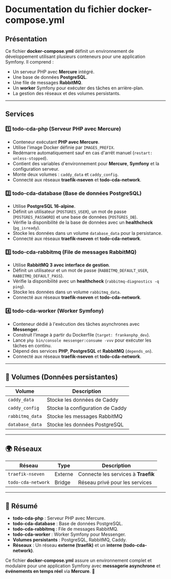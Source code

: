 # Documentation du fichier docker-compose.yml

## Présentation
Ce fichier **docker-compose.yml** définit un environnement de développement utilisant plusieurs conteneurs pour une application Symfony. Il comprend :
- Un serveur PHP avec **Mercure** intégré.
- Une base de données **PostgreSQL**.
- Une file de messages **RabbitMQ**.
- Un **worker** Symfony pour exécuter des tâches en arrière-plan.
- La gestion des réseaux et des volumes persistants.

---

## Services

### 1️⃣ **todo-cda-php** (Serveur PHP avec Mercure)

- Conteneur exécutant **PHP avec Mercure**.
- Utilise l'image Docker définie par `IMAGES_PREFIX`.
- Redémarre automatiquement sauf en cas d'arrêt manuel (`restart: unless-stopped`).
- Contient des variables d'environnement pour **Mercure**, **Symfony** et la configuration serveur.
- Monte deux volumes : `caddy_data` et `caddy_config`.
- Connecté aux réseaux **traefik-nseven** et **todo-cda-network**.

### 2️⃣ **todo-cda-database** (Base de données PostgreSQL)

- Utilise **PostgreSQL 16-alpine**.
- Définit un utilisateur (`POSTGRES_USER`), un mot de passe (`POSTGRES_PASSWORD`) et une base de données (`POSTGRES_DB`).
- Vérifie la disponibilité de la base de données avec un **healthcheck** (`pg_isready`).
- Stocke les données dans un volume `database_data` pour la persistance.
- Connecté aux réseaux **traefik-nseven** et **todo-cda-network**.

### 3️⃣ **todo-cda-rabbitmq** (File de messages RabbitMQ)

- Utilise **RabbitMQ 3 avec interface de gestion**.
- Définit un utilisateur et un mot de passe (`RABBITMQ_DEFAULT_USER`, `RABBITMQ_DEFAULT_PASS`).
- Vérifie la disponibilité avec un **healthcheck** (`rabbitmq-diagnostics -q ping`).
- Stocke les données dans un volume `rabbitmq_data`.
- Connecté aux réseaux **traefik-nseven** et **todo-cda-network**.

### 4️⃣ **todo-cda-worker** (Worker Symfony)

- Conteneur dédié à l'exécution des tâches asynchrones avec **Messenger**.
- Construit l’image à partir du Dockerfile (`target: frankenphp_dev`).
- Lance `php bin/console messenger:consume -vvv` pour exécuter les tâches en continu.
- Dépend des services **PHP**, **PostgreSQL** et **RabbitMQ** (`depends_on`).
- Connecté aux réseaux **traefik-nseven** et **todo-cda-network**.

---

## 📌 **Volumes** (Données persistantes)

| Volume         | Description                           |
|---------------|-----------------------------------|
| `caddy_data`  | Stocke les données de Caddy      |
| `caddy_config`| Stocke la configuration de Caddy |
| `rabbitmq_data` | Stocke les messages RabbitMQ  |
| `database_data` | Stocke les données PostgreSQL  |

---

## 🌍 **Réseaux**

| Réseau           | Type       | Description |
|------------------|-----------|-------------|
| `traefik-nseven` | Externe   | Connecte les services à **Traefik** |
| `todo-cda-network` | Bridge  | Réseau privé pour les services |

---

## 🎯 **Résumé**

- **todo-cda-php** : Serveur PHP avec Mercure.
- **todo-cda-database** : Base de données PostgreSQL.
- **todo-cda-rabbitmq** : File de messages RabbitMQ.
- **todo-cda-worker** : Worker Symfony pour Messenger.
- **Volumes persistants** : PostgreSQL, RabbitMQ, Caddy.
- **Réseaux** : Un réseau **externe (traefik)** et un **interne (todo-cda-network)**.

Ce fichier **docker-compose.yml** assure un environnement complet et modulaire pour une application Symfony avec **messagerie asynchrone** et **événements en temps réel** via **Mercure**. 🚀

